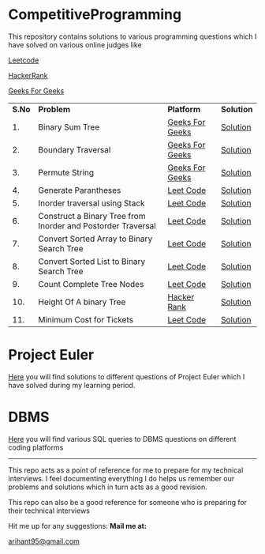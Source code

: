 # CompetitiveProgramming
This repository contains solutions to various programming questions which I have solved on various online judges like 

[Leetcode](https://leetcode.com)

[HackerRank](https://www.hackerrank.com/)

[Geeks For Geeks](https://www.geeksforgeeks.org/)
    
<table>  
  
  <tr>
    <td><b>S.No</b></td>
    <td><b>Problem</b></td>
    <td><b>Platform</b></td>
    <td><b>Solution</b></td>
  </tr>
  
  <tr>
    <td>1.</td>
    <td>Binary Sum Tree</td>
    <td><a href="https://www.geeksforgeeks.org/check-if-a-given-binary-tree-is-sumtree/">Geeks For Geeks</a></td>
    <td><a href="https://github.com/Arihant1467/CompetitiveProgramming/tree/master/BinarySumTree">Solution</a></td>
  </tr>
  
  <tr>
    <td>2.</td>
    <td>Boundary Traversal</td>
    <td><a href="https://www.geeksforgeeks.org/boundary-traversal-of-binary-tree/">Geeks For Geeks</a></td>
    <td><a href="https://github.com/Arihant1467/CompetitiveProgramming/tree/master/BoundaryTraversal">Solution</a></td>
  </tr>
  
  <tr>
    <td>3.</td>
    <td>Permute String</td>
    <td><a href="https://www.geeksforgeeks.org/write-a-c-program-to-print-all-permutations-of-a-given-string/">Geeks For Geeks</a></td>
    <td><a href="https://github.com/Arihant1467/CompetitiveProgramming/tree/master/PermuteAString">Solution</a></td>
  </tr>
  
  <tr>
    <td>4.</td>
    <td>Generate Parantheses</td>
    <td><a href="https://leetcode.com/problems/generate-parentheses/">Leet Code</a></td>
    <td><a href="https://github.com/Arihant1467/CompetitiveProgramming/tree/master/Generate-Parentheses/">Solution</a></td>
  </tr>
  
  <tr>
    <td>5.</td>
    <td>Inorder traversal using Stack</td>
    <td><a href="https://leetcode.com/problems/binary-tree-inorder-traversal/">Leet Code</a></td>
    <td><a href="https://github.com/Arihant1467/CompetitiveProgramming/tree/master/StackInorderTravesral">Solution</a></td>
  </tr>

  <tr>
    <td>6.</td>
    <td>Construct a Binary Tree from Inorder and Postorder Traversal</td>
    <td><a href="https://leetcode.com/problems/construct-binary-tree-from-inorder-and-postorder-traversal/">Leet Code</a></td>
    <td><a href="https://github.com/Arihant1467/CompetitiveProgramming/tree/master/Binary-Tree-from-Inorder-and-Postorder-Traversal/">Solution</a></td>
  </tr>

  <tr>
    <td>7.</td>
    <td>Convert Sorted Array to Binary Search Tree</td>
    <td><a href="https://leetcode.com/problems/convert-sorted-array-to-binary-search-tree/">Leet Code</a></td>
    <td><a href="https://github.com/Arihant1467/CompetitiveProgramming/tree/master/Sorted-Array-to-Binary-Search-Tree/">Solution</a></td>
  </tr>

  <tr>
    <td>8.</td>
    <td>Convert Sorted List to Binary Search Tree</td>
    <td><a href="https://leetcode.com/problems/convert-sorted-list-to-binary-search-tree/">Leet Code</a></td>
    <td><a href="https://github.com/Arihant1467/CompetitiveProgramming/tree/master/Convert-Sorted-List-to-Binary-Search-Tree/">Solution</a></td>
  </tr>

  <tr>
    <td>9.</td>
    <td>Count Complete Tree Nodes</td>
    <td><a href="https://leetcode.com/problems/count-complete-tree-nodes/">Leet Code</a></td>
    <td><a href="https://github.com/Arihant1467/CompetitiveProgramming/tree/master/CountCompleteTreeNodes/">Solution</a></td>
  </tr>

  <tr>
    <td>10.</td>
    <td>Height Of A binary Tree</td>
    <td><a href="https://www.hackerrank.com/challenges/tree-height-of-a-binary-tree/problem">Hacker Rank</a></td>
    <td><a href="https://github.com/Arihant1467/CompetitiveProgramming/tree/master/HeightOfABinaryTree">Solution</a></td>
  </tr>

  <tr>
    <td>11.</td>
    <td>Minimum Cost for Tickets</td>
    <td><a href="https://leetcode.com/problems/minimum-cost-for-tickets/">Leet Code</a></td>
    <td><a href="https://github.com/Arihant1467/CompetitiveProgramming/tree/master/MinimumCostForTickets">Solution</a></td>
  </tr>

</table>

# Project Euler
[Here](https://github.com/Arihant1467/CompetitiveProgramming/tree/master/ProjectEuler) you will find solutions to different questions of Project Euler which I have solved during my learning period.



# DBMS
[Here](https://github.com/Arihant1467/CompetitiveProgramming/tree/master/DBMS) you will find various SQL queries to DBMS questions on different coding platforms
  

</table>

---

This repo acts as a point of reference for me to prepare for my technical interviews. I feel documenting everything I do helps us remember our problems and solutions which in turn acts as a good revision.

This repo can also be a good reference for someone who is preparing for their technical interviews

Hit me up for any suggestions:
**Mail me at:** 

arihant95@gmail.com